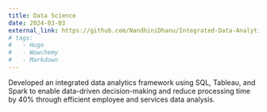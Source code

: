 ```yaml
---
title: Data Science
date: 2024-03-03
external_link: https://github.com/NandhiniDhanu/Integrated-Data-Analytics-Framework
# tags:
#   - Hugo
#   - Wowchemy
#   - Markdown
---
```


Developed an integrated data analytics framework using SQL, Tableau, and Spark to enable data-driven decision-making and reduce processing time by 40% through efficient employee and services data analysis.

<!--more-->
